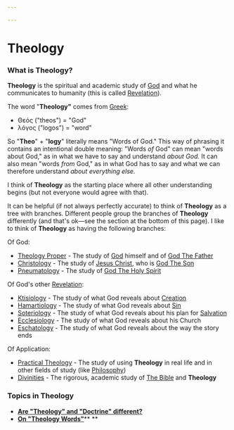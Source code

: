 ```yaml
---

---
```


# Theology

### **What is Theology?**

**Theology** is the spiritual and academic study of
[God](https://calebsnotes.brick.do/god-pDKA557JXbPo) and what he
communicates to humanity (this is called
[Revelation](https://calebsnotes.brick.do/revelation-Q36lrVAO0Da8)).

The word "**Theology"** comes from
[Greek](https://calebsnotes.brick.do/greek-B245jwkbZLRq):

-   Θεός ("theos") = "God"
-   λόγος ("logos") = "word"

So "**Theo**" + "**logy**" literally means "Words of God." This way of
phrasing it contains an intentional double meaning: "Words *of* God" can
mean "words about God," as in what we have to say and understand *about
God.* It can also mean "words *from* God," as in what God has to say and
what we can therefore understand *about everything else.*

I think of **Theology** as the starting place where all other
understanding begins (but not everyone would agree with that).

It can be helpful (if not always perfectly accurate) to think of
**Theology** as a tree with branches. Different people group the
branches of **Theology** differently (and that's ok—see the section at
the bottom of this page). I like to think of **Theology** as having the
following branches:

Of God:

-   <a href="https://brick.do/mdQWEPLrnXgx" class="page-link">Theology Proper</a> -
    The study
    of <a href="https://brick.do/pDKA557JXbPo" class="page-link">God</a> himself
    and
    of <a href="https://brick.do/3QYyVl093xzw" class="page-link">God The Father</a>
-   <a href="https://brick.do/GKvN7VGOP878" class="page-link">Christology</a> -
    The study
    of <a href="https://brick.do/eLn0ya3z9rXy" class="page-link">Jesus Christ</a>,
    who
    is <a href="https://brick.do/22JRbEvL02mM" class="page-link">God The Son</a>
-   <a href="https://brick.do/M7KPKzdeQgr3" class="page-link">Pneumatology</a> -
    The study
    of <a href="https://brick.do/o4MxaNb7JmEm" class="page-link">God The Holy Spirit</a>

Of God's other
[Revelation](https://calebsnotes.brick.do/revelation-Q36lrVAO0Da8):

-   <a href="https://brick.do/bZlxrwzY7pmG" class="page-link">Ktisiology</a> -
    The study of what God reveals
    about <a href="https://brick.do/P6Denm5RQdzn" class="page-link">Creation</a>
-   <a href="https://brick.do/6e0Q1dYozEGp" class="page-link">Hamartiology</a> -
    The study of what God reveals
    about <a href="https://brick.do/46dMY0LDO1aZ" class="page-link">Sin</a>
-   <a href="https://brick.do/lM2vgwkzpK0O" class="page-link">Soteriology</a> -
    The study of what God reveals about his plan
    for <a href="https://brick.do/0mP8w8mKDKZy" class="page-link">Salvation</a>
-   <a href="https://brick.do/Zzl9WAKdMLX7" class="page-link">Ecclesiology</a> -
    The study of what God reveals about his Church
-   <a href="https://brick.do/BEmDeN3nNdgE" class="page-link">Eschatology</a> -
    The study of what God reveals about the way the story ends

Of Application:

-   <a href="https://brick.do/aKa7YokLW8Np" class="page-link">Practical Theology</a> -
    The study of using **Theology** in real life and in other fields of
    study
    (like <a href="https://brick.do/qMG580oDDmzN" class="page-link">Philosophy</a>)
-   <a href="https://brick.do/qrA09grvWyYa" class="page-link">Divinities</a> -
    The rigorous, academic study
    of <a href="https://brick.do/L5D2L2nMpe8o" class="page-link">The Bible</a> and
    **Theology**

### **Topics in Theology**

-   [**Are "Theology" and "Doctrine"
    different?**](https://calebsnotes.netlify.app/are-theology-and-doctrine-different)
-   [**On "Theology
    Words"**](https://calebsnotes.brick.do/on-theology-words-nlwpOyMBKGPa)** **
